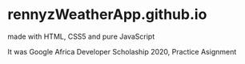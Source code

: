 # rennyzWeatherApp.github.io
made with HTML, CSS5 and pure JavaScript

It was Google Africa Developer Scholaship 2020, Practice Asignment
